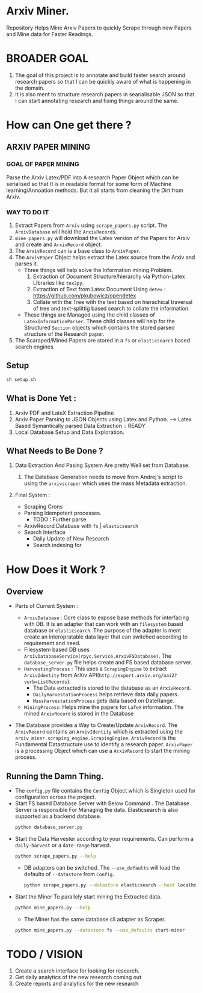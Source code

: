 # Arxiv Miner. 

Repository Helps Mine Arxiv Papers to quickly Scrape through new Papers and Mine data for Faster Readings. 

# BROADER GOAL
1. The goal of this project is to annotate and build faster search around research papers so that I can be quickly aware of what is happening in the domain. 
2. It is also ment to structure research papers in searialisable JSON so that I can start annotating research and fixing things around the same. 

# How can One get there ?

## ARXIV PAPER MINING

### GOAL OF PAPER MINING 
Parse the Arxiv Latex/PDF into A research Paper Object which can be serialised so that It is in readable format for some form of Machine learning/Annoation methods. But it all starts from cleaning the Dirt from Arxiv. 

### WAY TO DO IT 
1. Extract Papers from `Arxiv` using `scrape_papers.py` script. The `ArxivDatabase` will hold the `ArxivRecord`s.
2. `mine_papers.py` will download the Latex version of the Papers for Arxiv and create and `ArxivRecord` object.  
3. The `ArxivRecord` can is a base class to `ArxivPaper`. 
4. The `ArxivPaper` Object helps extract the Latex source from the Arxiv and parses it. 
    - Three things will help solve the Information mining Problem. 
        1. Extraction of Document Structure/hierarchy via Python-Latex Libraries like `tex2py`. 
        2. Extraction of Text from Latex Document Using `detex` : https://github.com/pkubowicz/opendetex
        3. Collate with the Tree with the text based on hierachical traversal of tree and text-splittig based search to collate the information. 
    - These things are Managed using the child classes of `LatexInformationParser`. These child classes will help for the Structured `Section` objects which contains the stored parsed structure of the Research paper. 
5. The Scaraped/Mined Papers are stored in a `fs` or `elasticsearch` based search engines. 


## Setup

```sh
sh setup.sh
```

## What is Done Yet : 

1. Arxiv PDF and LateX Extraction Pipeline
2. Arxiv Paper Parsing to JSON Objects using Latex and Python. --> Latex Based Symantically parsed Data Extraction :: READY 
3. Local Database Setup and Data Exploration. 

## What Needs to Be Done ?

1. Data Extraction And Pasing System Are pretty Well set from Database. 
    1. The Database Generation needs to move from Andrej's script to using the `arxivscraper` which uses the mass Metadata extraction.

2. Final System : 
    - Scraping Crons
    - Parsing Idempotent processes. 
        - TODO : Further parse
    - ArxivRecord Database with `fs` | `elasticsearch`
    - Search Interface
        - Daily Update of New Research
        - Search indexing for 


# How Does it Work ? 

## Overview 
- Parts of Current System : 
    - `ArxivDatabase` : Core class to expose base methods for interfacing with DB. It is an adapter that can work with an `filesystem` based database or `elasticsearch`. The purpose of the adapter is ment create an interopratable data layer that can switched according to requirement and need. 
    - Filesystem based DB uses `ArxivDatabaseService(rpyc.Service,ArxivFSDatabase)`. The `database_server.py` file helps create and FS based database server. 
    - `HarvestingProcess` : This uses a `ScrapingEngine` to extract `ArxivIdentity` from ArXiv API(`http://export.arxiv.org/oai2?verb=ListRecords`). 
        - The Data extracted is stored to the database as an `ArxivRecord`. 
        - `DailyHarvestationProcess` helps retrieve data daily papers. 
        - `MassHarvestationProcess` gets data based on DateRange. 
    - `MiningProcess`: Helps mine the papers for `LaTeX` information. The mined `ArxivRecord` is stored in the Database 
    
- The Database provides a Way to Create/Update `ArxivRecord`. The `ArxivRecord` contains an `ArxivIdentity` which is extracted using the `arxiv_miner.scraping_engine.ScrapingEngine`. `ArxivRecord` is the Fundamental Datastructure use to identify a research paper. `ArxivPaper` is a processing Object which can use a `ArxivRecord` to start the mining process. 

## Running the Damn Thing. 
- The `config.py` file contains the `Config` Object which is Singleton used for configuration across the project. 
- Start FS based Database Server with Below Command . The Database Server is responsible For Managing the data. Elasticsearch is also supported as a backend database. 
    ```sh
    python database_server.py
    ```
- Start the Data Harvester according to your requirements. Can perform a `daily-harvest` or a `date-range` harvest. 
    ```sh
    python scrape_papers.py --help
    ```
    - DB adapters can be switched. The `--use_defaults` will load the defaults of `--datastore` from `Config`.
        ```sh
        python scrape_papers.py --datastore elasticsearch --host localhost --port 18861 daily-harvest
        ```
- Start the Miner To parallely start mining the Extracted data. 
    ```sh
    python mine_papers.py --help
    ```
    - The Miner has the same database cli adapter as Scraper. 
    ```sh
    python mine_papers.py --datastore fs --use_defaults start-miner
    ```

# TODO / VISION
1. Create a search interface for looking for research. 
2. Get daily analytics of the new research coming out 
3. Create reports and analytics for the new research
